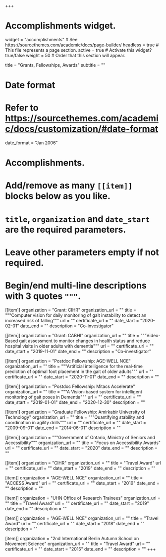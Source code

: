 +++
# Accomplishments widget.
widget = "accomplishments"  # See https://sourcethemes.com/academic/docs/page-builder/
headless = true  # This file represents a page section.
active = true  # Activate this widget? true/false
weight = 50  # Order that this section will appear.

title = "Grants, Fellowships, Awards"
subtitle = ""

# Date format
#   Refer to https://sourcethemes.com/academic/docs/customization/#date-format
date_format = "Jan 2006"

# Accomplishments.
#   Add/remove as many `[[item]]` blocks below as you like.
#   `title`, `organization` and `date_start` are the required parameters.
#   Leave other parameters empty if not required.
#   Begin/end multi-line descriptions with 3 quotes `"""`.

[[item]]
  organization = "Grant: CIHR"
  organization_url = ""
  title = """Computer vision for daily monitoring of gait instability to detect an increased risk of falling"""
  url = ""
  certificate_url = ""
  date_start = "2020-02-01"
  date_end = ""
  description = "Co-investigator"

[[item]]
  organization = "Grant: CABHI"
  organization_url = ""
  title = """Video-Based gait assessment to monitor changes in health status and reduce hospital visits in older adults with dementia"""
  url = ""
  certificate_url = ""
  date_start = "2019-11-01"
  date_end = ""
  description = "Co-investigator"
  
[[item]]
  organization = "Postdoc Fellowship: AGE-WELL NCE"
  organization_url = ""
  title = """Artificial intelligence for the real-time prediction of optimal foot placement in the gait of older adults"""
  url = ""
  certificate_url = ""
  date_start = "2020-11-01"
  date_end = ""
  description = ""

[[item]]
  organization = "Postdoc Fellowship: Mitacs Accelerate"
  organization_url = ""
  title = """A Vision-based system for intelligent monitoring of gait poses in Dementia"""
  url = ""
  certificate_url = ""
  date_start = "2019-01-01"
  date_end = "2020-12-30"
  description = ""

[[item]]
  organization = "Graduate Fellowship: Amirkabir University of Technology"
  organization_url = ""
  title = """Quantifying stability and coordination in agility drills"""
  url = ""
  certificate_url = ""
  date_start = "2009-09-01"
  date_end = "2014-06-01"
  description = ""

[[item]]
  organization = """Government of Ontario, Ministry of Seniors and Accessibility"""
  organization_url = ""
  title = "Focus on Accessibility Awards"
  url = ""
  certificate_url = ""
  date_start = "2020"
  date_end = ""
  description = ""

[[item]]
  organization = "CIHR"
  organization_url = ""
  title = "Travel Award"
  url = ""
  certificate_url = ""
  date_start = "2019"
  date_end = ""
  description = ""

[item]]
  organization = "AGE-WELL NCE"
  organization_url = ""
  title = "ACCESS Award"
  url = ""
  certificate_url = ""
  date_start = "2019"
  date_end = ""
  description = ""

[item]]
  organization = "UHN Office of Research Trainees"
  organization_url = ""
  title = "Travel Award"
  url = ""
  certificate_url = ""
  date_start = "2019"
  date_end = ""
  description = ""

[item]]
  organization = "AGE-WELL NCE"
  organization_url = ""
  title = "Travel Award"
  url = ""
  certificate_url = ""
  date_start = "2018"
  date_end = ""
  description = ""

[item]]
  organization = "2nd International Berlin Autumn School on Movement Science"
  organization_url = ""
  title = "Travel Award"
  url = ""
  certificate_url = ""
  date_start = "2015"
  date_end = ""
  description = ""
+++
